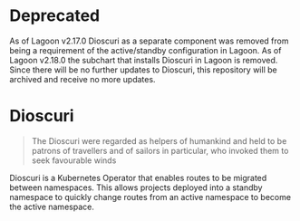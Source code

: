 # Deprecated

As of Lagoon v2.17.0 Dioscuri as a separate component was removed from being a requirement of the active/standby configuration in Lagoon. As of Lagoon v2.18.0 the subchart that installs Dioscuri in Lagoon is removed.
Since there will be no further updates to Dioscuri, this repository will be archived and receive no more updates.

# Dioscuri
> The Dioscuri were regarded as helpers of humankind and held to be patrons of travellers and of sailors in particular, who invoked them to seek favourable winds

Dioscuri is a Kubernetes Operator that enables routes to be migrated between namespaces. This allows projects deployed into a standby namespace to quickly change routes from an active namespace to become the active namespace.
